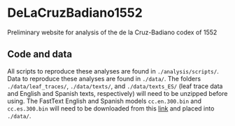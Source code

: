 # DeLaCruzBadiano1552

Preliminary website for analysis of the de la Cruz-Badiano codex of 1552

## Code and data  
All scripts to reproduce these analyses are found in `./analysis/scripts/`. Data to reproduce these analyses are found in `./data/`. The folders `./data/leaf_traces/`, `./data/texts/`, and `./data/texts_ES/` (leaf trace data and English and Spanish texts, respectively) will need to be unzipped before using. The FastText English and Spanish models `cc.en.300.bin` and `cc.es.300.bin` will need to be downloaded from this [link](https://fasttext.cc/docs/en/crawl-vectors.html) and placed into `./data/`.
